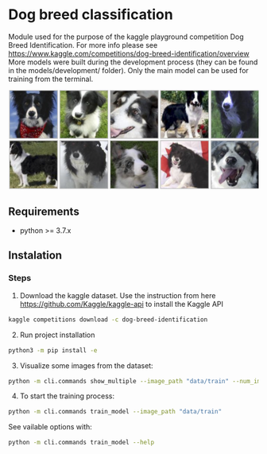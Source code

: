 # Dog breed classification

Module used for the purpose of the kaggle playground competition Dog Breed Identification. 
For more info please see https://www.kaggle.com/competitions/dog-breed-identification/overview
More models were built during the development process (they can be found in the models/development/ folder).
Only the main model can be used for training from the terminal. 


<div align="center"><a href="https://github.com/petrakopic/dog_breed_classification">
<img src="img/dogs.png" alt="Python" border="0">
</a>
</div>



## Requirements

- python >= 3.7.x


## Instalation

### Steps
1. Download the kaggle dataset.
Use the instruction from here https://github.com/Kaggle/kaggle-api to install the Kaggle API
```bash
kaggle competitions download -c dog-breed-identification
```


2. Run project installation
```bash
python3 -m pip install -e 
```

3. Visualize some images from the dataset: 
```bash
python -m cli.commands show_multiple --image_path "data/train" --num_img 4
```

4. To start the training process: 
```bash
python -m cli.commands train_model --image_path "data/train"
```
See vailable options with: 
```bash
python -m cli.commands train_model --help
```